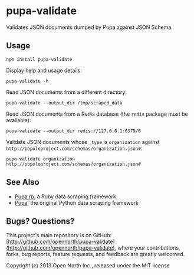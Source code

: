 # pupa-validate

Validates JSON documents dumped by Pupa against JSON Schema.

## Usage

    npm install pupa-validate

Display help and usage details:

    pupa-validate -h

Read JSON documents from a different directory:

    pupa-validate --output_dir /tmp/scraped_data

Read JSON documents from a Redis database (the `redis` package must be available):

    pupa-validate --output_dir redis://127.0.0.1:6379/0

Validate JSON documents whose `_type` is `organization` against `http://popoloproject.com/schemas/organization.json#`:

    pupa-validate organization http://popoloproject.com/schemas/organization.json#

## See Also

* [Pupa.rb](https://github.com/opennorth/pupa-ruby), a Ruby data scraping framework
* [Pupa](https://github.com/opencivicdata/pupa), the original Python data scraping framework

## Bugs? Questions?

This project's main repository is on GitHub: [http://github.com/opennorth/pupa-validate](http://github.com/opennorth/pupa-validate), where your contributions, forks, bug reports, feature requests, and feedback are greatly welcomed.

Copyright (c) 2013 Open North Inc., released under the MIT license

